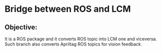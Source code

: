 # Bridge between ROS and LCM

## Objective:

It is a ROS package and it converts ROS topic into LCM one and viceversa.
Such branch also converts Apriltag ROS topics for vision feedback.
